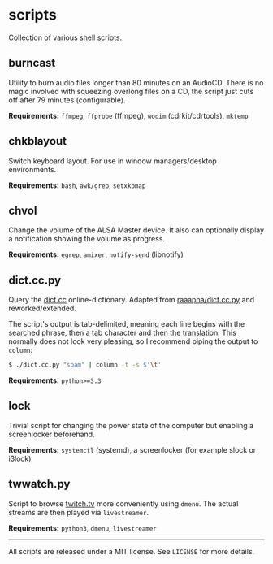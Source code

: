 scripts
=======

Collection of various shell scripts.

burncast
--------
Utility to burn audio files longer than 80 minutes on an AudioCD. There
is no magic involved with squeezing overlong files on a CD, the script
just cuts off after 79 minutes (configurable).

__Requirements:__ `ffmpeg`, `ffprobe` (ffmpeg), `wodim`
(cdrkit/cdrtools), `mktemp`

chkblayout
----------
Switch keyboard layout. For use in window managers/desktop environments.

__Requirements:__ `bash`, `awk/grep`, `setxkbmap`

chvol
-----
Change the volume of the ALSA Master device. It also can optionally
display a notification showing the volume as progress.

__Requirements:__ `egrep`, `amixer`, `notify-send` (libnotify)

dict.cc.py
----------
Query the [dict.cc](http://www.dict.cc) online-dictionary. Adapted from
[raaapha/dict.cc.py](https://github.com/raaapha/dict.cc.py) and
reworked/extended.

The script's output is tab-delimited, meaning each line begins with the
searched phrase, then a tab character and then the translation. This
normally does not look very pleasing, so I recommend piping the output
to `column`:
```bash
$ ./dict.cc.py "spam" | column -t -s $'\t'
```

__Requirements:__ `python>=3.3`

lock
----
Trivial script for changing the power state of the computer but enabling
a screenlocker beforehand.

__Requirements:__ `systemctl` (systemd), a screenlocker (for example
slock or i3lock)

twwatch.py
----------
Script to browse [twitch.tv](http://www.twitch.tv/) more conveniently
using `dmenu`. The actual streams are then played via `livestreamer`.

__Requirements:__ `python3`, `dmenu`, `livestreamer`

- - -
All scripts are released under a MIT license. See `LICENSE` for more
details.

